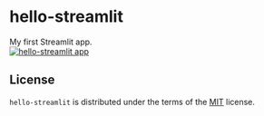 # hello-streamlit

My first Streamlit app.  
[![hello-streamlit app](https://img.shields.io/badge/Framework-Streamlit-red?style=for-the-badge&logo=streamlit)](https://heiwa4126-hello.streamlit.app/)

## License

`hello-streamlit` is distributed under the terms of the [MIT](https://spdx.org/licenses/MIT.html) license.
